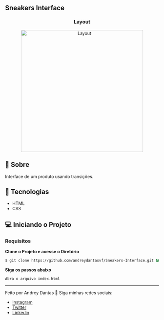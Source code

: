 ## Sneakers Interface
<h3 align="center">Layout </h3>
  <p align="center">
    <img alt="Layout" src="https://raw.githubusercontent.com/andreydantasvf/Sneakers-Interface/main/images/Sneakers-Interface.gif" widht="400px" height="400px">
  </p>

## 📜 Sobre
<p>
	Interface de um produto usando transições.
</p>

## 🚀 Tecnologias
- HTML
- CSS

## 💻 Iniciando o Projeto

### Requisitos

**Clone o Projeto e acesse o Diretório**

```bash
$ git clone https://github.com/andreydantasvf/Sneakers-Interface.git && cd Sneakers-Interface
```

**Siga os passos abaixo**
```bash
Abra o arquivo index.html
```
---
Feito por Andrey Dantas 👋 Siga minhas redes sociais:
- [Instagram](https://www.instagram.com/andreydantasvf/)
- [Twitter](https://twitter.com/andreydantasvf)
- [Linkedin](https://www.linkedin.com/in/andreydantasvf/)